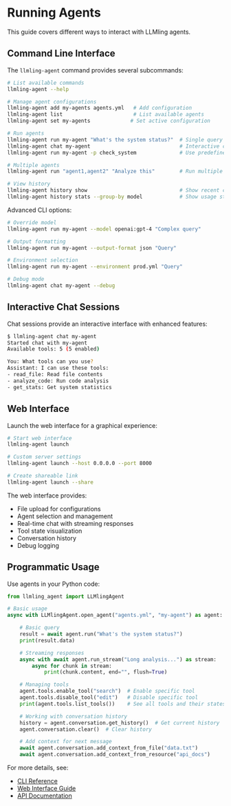 # Running Agents

This guide covers different ways to interact with LLMling agents.

## Command Line Interface

The `llmling-agent` command provides several subcommands:

```bash
# List available commands
llmling-agent --help

# Manage agent configurations
llmling-agent add my-agents agents.yml   # Add configuration
llmling-agent list                       # List available agents
llmling-agent set my-agents             # Set active configuration

# Run agents
llmling-agent run my-agent "What's the system status?"  # Single query
llmling-agent chat my-agent                             # Interactive chat
llmling-agent run my-agent -p check_system              # Use predefined prompt

# Multiple agents
llmling-agent run "agent1,agent2" "Analyze this"        # Run multiple agents

# View history
llmling-agent history show                              # Show recent conversations
llmling-agent history stats --group-by model            # Show usage statistics
```

Advanced CLI options:
```bash
# Override model
llmling-agent run my-agent --model openai:gpt-4 "Complex query"

# Output formatting
llmling-agent run my-agent --output-format json "Query"

# Environment selection
llmling-agent run my-agent --environment prod.yml "Query"

# Debug mode
llmling-agent chat my-agent --debug
```

## Interactive Chat Sessions

Chat sessions provide an interactive interface with enhanced features:

```bash
$ llmling-agent chat my-agent
Started chat with my-agent
Available tools: 5 (5 enabled)

You: What tools can you use?
Assistant: I can use these tools:
- read_file: Read file contents
- analyze_code: Run code analysis
- get_stats: Get system statistics
```

## Web Interface

Launch the web interface for a graphical experience:

```bash
# Start web interface
llmling-agent launch

# Custom server settings
llmling-agent launch --host 0.0.0.0 --port 8000

# Create shareable link
llmling-agent launch --share
```

The web interface provides:
- File upload for configurations
- Agent selection and management
- Real-time chat with streaming responses
- Tool state visualization
- Conversation history
- Debug logging

## Programmatic Usage

Use agents in your Python code:

```python
from llmling_agent import LLMlingAgent

# Basic usage
async with LLMlingAgent.open_agent("agents.yml", "my-agent") as agent:

    # Basic query
    result = await agent.run("What's the system status?")
    print(result.data)

    # Streaming responses
    async with await agent.run_stream("Long analysis...") as stream:
        async for chunk in stream:
            print(chunk.content, end="", flush=True)

    # Managing tools
    agent.tools.enable_tool("search")  # Enable specific tool
    agent.tools.disable_tool("edit")   # Disable specific tool
    print(agent.tools.list_tools())    # See all tools and their states

    # Working with conversation history
    history = agent.conversation.get_history()  # Get current history
    agent.conversation.clear()  # Clear history

    # Add context for next message
    await agent.conversation.add_context_from_file("data.txt")
    await agent.conversation.add_context_from_resource("api_docs")

```

For more details, see:
- [CLI Reference](https://phil65.github.io/llmling-agent/cli-reference.html)
- [Web Interface Guide](https://phil65.github.io/llmling-agent/web-interface.html)
- [API Documentation](https://phil65.github.io/llmling-agent/api-reference.html)

